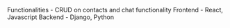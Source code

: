 Functionalities - CRUD on contacts and chat functionality
Frontend - React, Javascript
Backend - Django, Python
